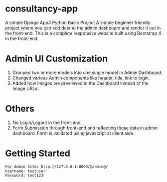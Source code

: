# consultancy-app
A simple Django App# Python Basic Project
A simple beginner friendly project where you can add data to the admin dashboard and render it out in the front-end. This is a complete responsive website built using Bootstrap 4 in the front-end.

# Admin UI Customization
1. Grouped two or more models into one single model in Admin Dashboard.
2. Changed various Admin components like header, title, link to login.
3. Added how images are previewed in the Dashboard instead of the Image URLs.

# Others
1. No Login/Logout in the front-end.
2. Form Submission through front-end and reflecting those data in admin dashboard. Form is validated using javascript at client side. 
# Getting Started
```
For Admin Site: http://127.0.0.1:8000/@admin@/
Username: testuser
Password: test123
```


